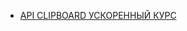 * [API CLIPBOARD УСКОРЕННЫЙ КУРС](/articles/API%20CLIPBOARD%20%D0%A3%D0%A1%D0%9A%D0%9E%D0%A0%D0%95%D0%9D%D0%9D%D0%AB%D0%99%20%D0%9A%D0%A3%D0%A0%D0%A1.md)
